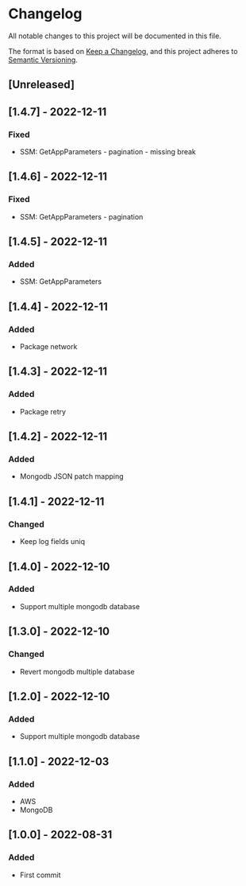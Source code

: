 # Changelog
All notable changes to this project will be documented in this file.

The format is based on [Keep a Changelog](https://keepachangelog.com/en/1.0.0/),
and this project adheres to [Semantic Versioning](https://semver.org/spec/v2.0.0.html).

## [Unreleased]

## [1.4.7] - 2022-12-11
### Fixed
- SSM: GetAppParameters - pagination - missing break

## [1.4.6] - 2022-12-11
### Fixed
- SSM: GetAppParameters - pagination

## [1.4.5] - 2022-12-11
### Added
- SSM: GetAppParameters

## [1.4.4] - 2022-12-11
### Added
- Package network

## [1.4.3] - 2022-12-11
### Added
- Package retry

## [1.4.2] - 2022-12-11
### Added
- Mongodb JSON patch mapping

## [1.4.1] - 2022-12-11
### Changed
- Keep log fields uniq

## [1.4.0] - 2022-12-10
### Added
- Support multiple mongodb database

## [1.3.0] - 2022-12-10
### Changed
- Revert mongodb multiple database

## [1.2.0] - 2022-12-10
### Added
- Support multiple mongodb database

## [1.1.0] - 2022-12-03
### Added
- AWS
- MongoDB

## [1.0.0] - 2022-08-31
### Added
- First commit